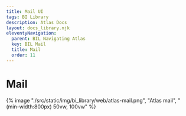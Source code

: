 ```yaml
---
title: Mail UI
tags: BI Library
description: Atlas Docs
layout: docs_library.njk
eleventyNavigation:
  parent: BIL Navigating Atlas
  key: BIL Mail
  title: Mail
  order: 11
---
```


# Mail


<div class="box is-flex is-justify-content-center">
{% image "./src/static/img/bi_library/web/atlas-mail.png", "Atlas mail", "(min-width:800px) 50vw, 100vw" %}
</div>
